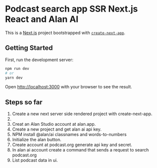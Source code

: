 # Podcast search app SSR Next.js React and Alan AI

This is a [Next.js](https://nextjs.org/) project bootstrapped with [`create-next-app`](https://github.com/vercel/next.js/tree/canary/packages/create-next-app).

## Getting Started

First, run the development server:

```bash
npm run dev
# or
yarn dev
```

Open [http://localhost:3000](http://localhost:3000) with your browser to see the result.

## Steps so far
<ol>
  <li>Create a new next server side rendered project with create-next-app.<li>
  <li>Creat an Alan Studio account at alan.app.</li>
  <li>Create a new project and get alan ai api key.</li>
  <li>NPM install @alan/ai classnames and words-to-numbers</li>
  <li>Initialize the alan button.</li>
  <li>Create account at podcast.org generate api key and secret.</li>
  <li>In alan ai account create a command that sends a request to search podcast.org</li>
  <li>List podcast data in ui.</li>
</ol>

